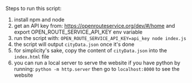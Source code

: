Steps to run this script:
1. install npm and node
2. get an API key from: https://openrouteservice.org/dev/#/home and export OPEN_ROUTE_SERVICE_API_KEY env variable
3. run the script with: `OPEN_ROUTE_SERVICE_API_KEY=api_key node index.js`
4. the script will output `cityData.json` once it's done
5. for simplicity's sake, copy the content of `cityData.json` into the `index.html` file
6. you can run a local server to serve the website if you have python by running: `python -m http.server` then go to `localhost:8000` to see the website
